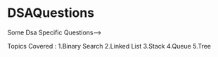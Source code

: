 # DSAQuestions
Some Dsa Specific Questions-->

Topics Covered :
1.Binary Search
2.Linked List
3.Stack
4.Queue
5.Tree

